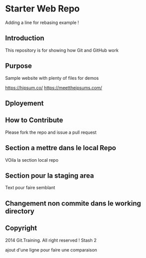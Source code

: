 # Starter Web Repo

Adding a line for rebasing example ! 

## Introduction 
This repository is for showing how Git and GitHub work



## Purpose

Sample website with plenty of files for demos

https://hipsum.co/ 
https://meettheipsums.com/

## Dployement 

## How to Contribute 
 Please fork the repo and issue a pull request 

## Section a mettre dans le local Repo 
VOila la section local repo 
## Section pour la staging area
Text pour faire semblant 

## Changement non commite dans le working directory 

## Copyright
2014 Git.Training. All right reserved !
Stash 2

ajout d'une ligne pour faire une comparaison 
